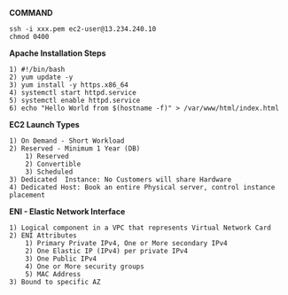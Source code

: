 **COMMAND**

    ssh -i xxx.pem ec2-user@13.234.240.10
    chmod 0400

**Apache Installation Steps**

    1) #!/bin/bash
    2) yum update -y
    3) yum install -y https.x86_64
    4) systemctl start httpd.service
    5) systemctl enable httpd.service
    6) echo "Hello World from $(hostname -f)" > /var/www/html/index.html

**EC2 Launch Types**

    1) On Demand - Short Workload
    2) Reserved - Minimum 1 Year (DB)
        1) Reserved
        2) Convertible 
        3) Scheduled
    3) Dedicated  Instance: No Customers will share Hardware
    4) Dedicated Host: Book an entire Physical server, control instance placement

**ENI - Elastic Network Interface**

    1) Logical component in a VPC that represents Virtual Network Card
    2) ENI Attributes
        1) Primary Private IPv4, One or More secondary IPv4
        2) One Elastic IP (IPv4) per private IPv4
        3) One Public IPv4
        4) One or More security groups
        5) MAC Address
    3) Bound to specific AZ